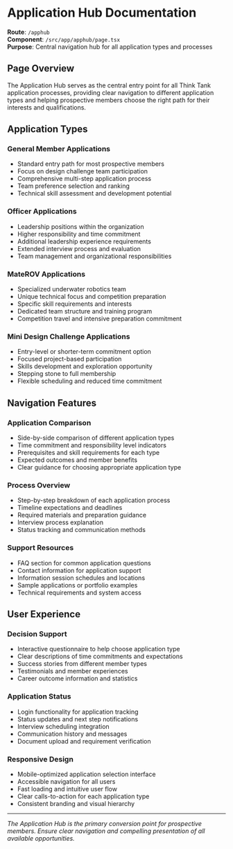 # Application Hub Documentation

**Route**: `/apphub`  
**Component**: `/src/app/apphub/page.tsx`  
**Purpose**: Central navigation hub for all application types and processes

## Page Overview

The Application Hub serves as the central entry point for all Think Tank application processes, providing clear navigation to different application types and helping prospective members choose the right path for their interests and qualifications.

## Application Types

### General Member Applications

- Standard entry path for most prospective members
- Focus on design challenge team participation
- Comprehensive multi-step application process
- Team preference selection and ranking
- Technical skill assessment and development potential

### Officer Applications

- Leadership positions within the organization
- Higher responsibility and time commitment
- Additional leadership experience requirements
- Extended interview process and evaluation
- Team management and organizational responsibilities

### MateROV Applications

- Specialized underwater robotics team
- Unique technical focus and competition preparation
- Specific skill requirements and interests
- Dedicated team structure and training program
- Competition travel and intensive preparation commitment

### Mini Design Challenge Applications

- Entry-level or shorter-term commitment option
- Focused project-based participation
- Skills development and exploration opportunity
- Stepping stone to full membership
- Flexible scheduling and reduced time commitment

## Navigation Features

### Application Comparison

- Side-by-side comparison of different application types
- Time commitment and responsibility level indicators
- Prerequisites and skill requirements for each type
- Expected outcomes and member benefits
- Clear guidance for choosing appropriate application type

### Process Overview

- Step-by-step breakdown of each application process
- Timeline expectations and deadlines
- Required materials and preparation guidance
- Interview process explanation
- Status tracking and communication methods

### Support Resources

- FAQ section for common application questions
- Contact information for application support
- Information session schedules and locations
- Sample applications or portfolio examples
- Technical requirements and system access

## User Experience

### Decision Support

- Interactive questionnaire to help choose application type
- Clear descriptions of time commitments and expectations
- Success stories from different member types
- Testimonials and member experiences
- Career outcome information and statistics

### Application Status

- Login functionality for application tracking
- Status updates and next step notifications
- Interview scheduling integration
- Communication history and messages
- Document upload and requirement verification

### Responsive Design

- Mobile-optimized application selection interface
- Accessible navigation for all users
- Fast loading and intuitive user flow
- Clear calls-to-action for each application type
- Consistent branding and visual hierarchy

---

_The Application Hub is the primary conversion point for prospective members. Ensure clear navigation and compelling presentation of all available opportunities._

